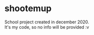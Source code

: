 # shootemup

School project created in december 2020.<br>
It's my code, so no info will be provided :v
